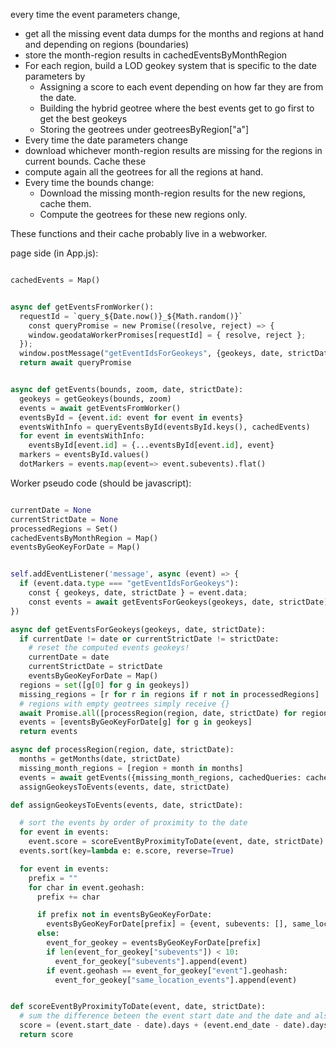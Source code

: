 every time the event parameters change,

- get all the missing event data dumps for the months and regions at hand and depending on regions (boundaries)
- store the month-region results in cachedEventsByMonthRegion
- For each region, build a LOD geokey system that is specific to the date parameters by
  - Assigning a score to each event depending on how far they are from the date.
  - Building the hybrid geotree where the best events get to go first to get the best geokeys
  - Storing the geotrees under geotreesByRegion["a"]
- Every time the date parameters change
- download whichever month-region results are missing for the regions in current bounds. Cache these
- compute again all the geotrees for all the regions at hand.
- Every time the bounds change:
  - Download the missing month-region results for the new regions, cache them.
  - Compute the geotrees for these new regions only.

These functions and their cache probably live in a webworker.

page side (in App.js):

```python

cachedEvents = Map()


async def getEventsFromWorker():
  requestId = `query_${Date.now()}_${Math.random()}`
    const queryPromise = new Promise((resolve, reject) => {
    window.geodataWorkerPromises[requestId] = { resolve, reject };
  });
  window.postMessage("getEventIdsForGeokeys", {geokeys, date, strictDate});
  return await queryPromise


async def getEvents(bounds, zoom, date, strictDate):
  geokeys = getGeokeys(bounds, zoom)
  events = await getEventsFromWorker()
  eventsById = {event.id: event for event in events}
  eventsWithInfo = queryEventsById(eventsById.keys(), cachedEvents)
  for event in eventsWithInfo:
    eventsById[event.id] = {...eventsById[event.id], event}
  markers = eventsById.values()
  dotMarkers = events.map(event=> event.subevents).flat()
```

Worker pseudo code (should be javascript):

```python

currentDate = None
currentStrictDate = None
processedRegions = Set()
cachedEventsByMonthRegion = Map()
eventsByGeoKeyForDate = Map()


self.addEventListener('message', async (event) => {
  if (event.data.type === "getEventIdsForGeokeys"):
    const { geokeys, date, strictDate } = event.data;
    const events = await getEventsForGeokeys(geokeys, date, strictDate);
})

async def getEventsForGeokeys(geokeys, date, strictDate):
  if currentDate != date or currentStrictDate != strictDate:
    # reset the computed events geokeys!
    currentDate = date
    currentStrictDate = strictDate
    eventsByGeoKeyForDate = Map()
  regions = set([g[0] for g in geokeys])
  missing_regions = [r for r in regions if r not in processedRegions]
  # regions with empty geotrees simply receive {}
  await Promise.all([processRegion(region, date, strictDate) for region in missing_regions])
  events = [eventsByGeoKeyForDate[g] for g in geokeys]
  return events

async def processRegion(region, date, strictDate):
  months = getMonths(date, strictDate)
  missing_month_regions = [region + month in months]
  events = await getEvents({missing_month_regions, cachedQueries: cachedEventsByMonthRegion})
  assignGeokeysToEvents(events, date, strictDate)

def assignGeokeysToEvents(events, date, strictDate):

  # sort the events by order of proximity to the date
  for event in events:
    event.score = scoreEventByProximityToDate(event, date, strictDate)
  events.sort(key=lambda e: e.score, reverse=True)

  for event in events:
    prefix = ""
    for char in event.geohash:
      prefix += char

      if prefix not in eventsByGeoKeyForDate:
        eventsByGeoKeyForDate[prefix] = {event, subevents: [], same_location_events: []}
      else:
        event_for_geokey = eventsByGeoKeyForDate[prefix]
        if len(event_for_geokey["subevents"]) < 10:
          event_for_geokey["subevents"].append(event)
        if event.geohash == event_for_geokey["event"].geohash:
          event_for_geokey["same_location_events"].append(event)


def scoreEventByProximityToDate(event, date, strictDate):
  # sum the difference beteen the event start date and the date and also end date
  score = (event.start_date - date).days + (event.end_date - date).days
  return score
```
